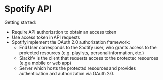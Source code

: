 # Spotify API
Getting started:
- Require API authorization to obtain an access token
- Use access token in API requests
- Spotify implement the OAuth 2.0 authorization framework:
    - End User corresponds to the Spotify user, who grants access to the protected resources (e.g. playlists, personal information, etc.)
    - Slackify is the client that requests access to the protected resources (e.g a mobile or web app)
    - Server which hosts the protected resources and provides authentication and authorization via OAuth 2.0.